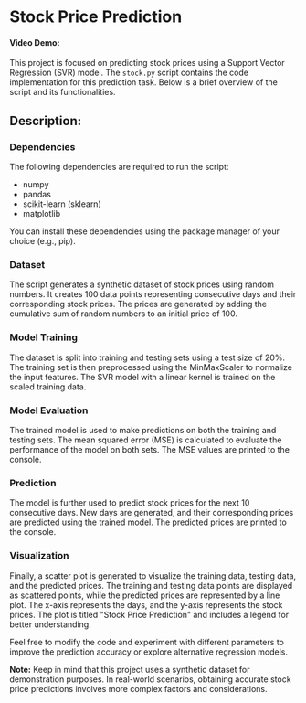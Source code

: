 # Stock Price Prediction
#### Video Demo: 

This project is focused on predicting stock prices using a Support Vector Regression (SVR) model. The `stock.py` script contains the code implementation for this prediction task. Below is a brief overview of the script and its functionalities.

## Description:

### Dependencies

The following dependencies are required to run the script:
- numpy
- pandas
- scikit-learn (sklearn)
- matplotlib

You can install these dependencies using the package manager of your choice (e.g., pip).

### Dataset

The script generates a synthetic dataset of stock prices using random numbers. It creates 100 data points representing consecutive days and their corresponding stock prices. The prices are generated by adding the cumulative sum of random numbers to an initial price of 100.

### Model Training

The dataset is split into training and testing sets using a test size of 20%. The training set is then preprocessed using the MinMaxScaler to normalize the input features. The SVR model with a linear kernel is trained on the scaled training data.

### Model Evaluation

The trained model is used to make predictions on both the training and testing sets. The mean squared error (MSE) is calculated to evaluate the performance of the model on both sets. The MSE values are printed to the console.

### Prediction

The model is further used to predict stock prices for the next 10 consecutive days. New days are generated, and their corresponding prices are predicted using the trained model. The predicted prices are printed to the console.

### Visualization

Finally, a scatter plot is generated to visualize the training data, testing data, and the predicted prices. The training and testing data points are displayed as scattered points, while the predicted prices are represented by a line plot. The x-axis represents the days, and the y-axis represents the stock prices. The plot is titled "Stock Price Prediction" and includes a legend for better understanding.

Feel free to modify the code and experiment with different parameters to improve the prediction accuracy or explore alternative regression models.

**Note:** Keep in mind that this project uses a synthetic dataset for demonstration purposes. In real-world scenarios, obtaining accurate stock price predictions involves more complex factors and considerations.